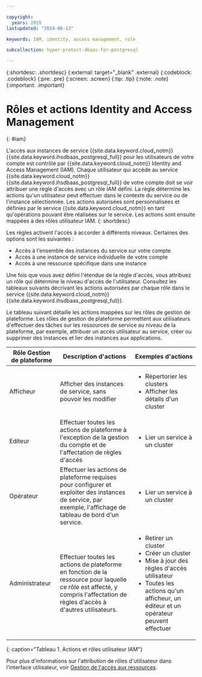 ```yaml
---

copyright:
  years: 2019
lastupdated: "2019-06-13"

keywords: IAM, identity, access management, role

subcollection: hyper-protect-dbaas-for-postgresql

---
```


{:shortdesc: .shortdesc}
{:external: target="_blank" .external}
{:codeblock: .codeblock}
{:pre: .pre}
{:screen: .screen}
{:tip: .tip}
{:note: .note}
{:important: .important}

# Rôles et actions Identity and Access Management
{: #iam}

L'accès aux instances de service {{site.data.keyword.cloud_notm}} {{site.data.keyword.ihsdbaas_postgresql_full}} pour les utilisateurs de votre compte est contrôlé par {{site.data.keyword.cloud_notm}} Identity and Access Management (IAM). Chaque utilisateur qui accède au service {{site.data.keyword.cloud_notm}} {{site.data.keyword.ihsdbaas_postgresql_full}} de votre compte doit se voir attribuer une règle d'accès avec un rôle IAM défini. La règle détermine les actions qu'un utilisateur peut effectuer dans le contexte du service ou de l'instance sélectionnée. Les actions autorisées sont personnalisées et définies par le service {{site.data.keyword.cloud_notm}} en tant qu'opérations pouvant être réalisées sur le service. Les actions sont ensuite mappées à des rôles utilisateur IAM.
{: shortdesc}

Les règles activent l'accès à accorder à différents niveaux. Certaines des options sont les suivantes :

* Accès à l'ensemble des instances du service sur votre compte
* Accès à une instance de service individuelle de votre compte
* Accès à une ressource spécifique dans une instance

Une fois que vous avez défini l'étendue de la règle d'accès, vous attribuez un rôle qui détermine le niveau d'accès de l'utilisateur. Consultez les tableaux suivants décrivant les actions autorisées par chaque rôle dans le service {{site.data.keyword.cloud_notm}} {{site.data.keyword.ihsdbaas_postgresql_full}}.

Le tableau suivant détaille les actions mappées sur les rôles de gestion de plateforme. Les rôles de gestion de plateforme permettent aux utilisateurs d'effectuer des tâches sur les ressources de service au niveau de la plateforme, par exemple, attribuer un accès utilisateur au service, créer ou supprimer des instances et lier des instances aux applications.

|Rôle Gestion de plateforme|Description d'actions|Exemples d'actions                                                 |
|------------------------|----------------------|----------------------------------------------------------------|
|Afficheur                  |Afficher des instances de service, sans pouvoir les modifier|<ul><li>Répertorier les clusters</li><li>Afficher les détails d'un cluster</li></ul>|
|Editeur                  |Effectuer toutes les actions de plateforme à l'exception de la gestion du compte et de l'affectation de règles d'accès|<ul><li>Lier un service à un cluster</li></ul>|
|Opérateur                |Effectuer les actions de plateforme requises pour configurer et exploiter des instances de service, par exemple, l'affichage de tableau de bord d'un service.|<ul><li>Lier un service à un cluster</li></ul>|
|Administrateur           |Effectuer toutes les actions de plateforme en fonction de la ressource pour laquelle ce rôle est affecté, y compris l'affectation de règles d'accès à d'autres utilisateurs.|<ul><li>Retirer un cluster</li><li>Créer un cluster</li><li>Mise à jour des règles d'accès utilisateur</li><li>Toutes les actions qu'un afficheur, un éditeur et un opérateur peuvent effectuer</li></ul>|
{: caption="Tableau 1. Actions et rôles utilisateur IAM"}

Pour plus d'informations sur l'attribution de rôles d'utilisateur dans l'interface utilisateur, voir [Gestion de l'accès aux ressources](/docs/iam?topic=iam-iammanidaccser#iammanidaccser).
